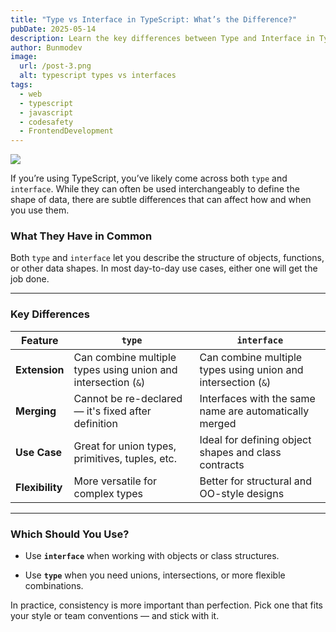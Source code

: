 ```yaml
---
title: "Type vs Interface in TypeScript: What’s the Difference?"
pubDate: 2025-05-14
description: Learn the key differences between Type and Interface in TypeScript. This simple guide helps you understand when and why to use each, with a focus on their core differences and use cases.
author: Bunmodev
image:
  url: /post-3.png
  alt: typescript types vs interfaces
tags:
  - web
  - typescript
  - javascript
  - codesafety
  - FrontendDevelopment
---
```


![](/post-3.png)

If you’re using TypeScript, you’ve likely come across both `type` and `interface`. While they can often be used interchangeably to define the shape of data, there are subtle differences that can affect how and when you use them.

### **What They Have in Common**

Both `type` and `interface` let you describe the structure of objects, functions, or other data shapes. In most day-to-day use cases, either one will get the job done.

---

### **Key Differences**

| Feature         | `type`                                                        | `interface`                                                   |
| --------------- | ------------------------------------------------------------- | ------------------------------------------------------------- |
| **Extension**   | Can combine multiple types using union and intersection (`&`) | Can combine multiple types using union and intersection (`&`) |
| **Merging**     | Cannot be re-declared — it's fixed after definition           | Interfaces with the same name are automatically merged        |
| **Use Case**    | Great for union types, primitives, tuples, etc.               | Ideal for defining object shapes and class contracts          |
| **Flexibility** | More versatile for complex types                              | Better for structural and OO-style designs                    |

---

### **Which Should You Use?**

- Use **`interface`** when working with objects or class structures.
    
- Use **`type`** when you need unions, intersections, or more flexible combinations.
    

In practice, consistency is more important than perfection. Pick one that fits your style or team conventions — and stick with it.